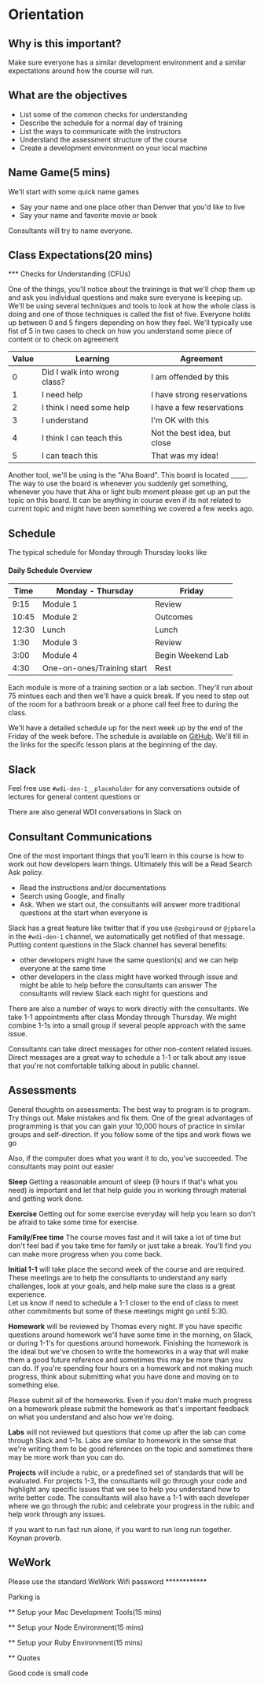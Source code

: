 # Orientation

## Why is this important?
Make sure everyone has a similar development environment and a similar expectations around how the course will run.

## What are the objectives
- List some of the common checks for understanding
- Describe the schedule for a normal day of training 
- List the ways to communicate with the instructors
- Understand the assessment structure of the course
- Create a development environment on your local machine

## Name Game(5 mins)
We'll start with some quick name games
- Say your name and one place other than Denver that you'd like to live
- Say your name and favorite movie or book

Consultants will try to name everyone.

## Class Expectations(20 mins)

*** Checks for Understanding (CFUs)

One of the things, you'll notice about the trainings is that we'll chop them up and ask you individual questions and 
make sure everyone is keeping up. We'll be using several techniques and tools to look at how the whole class is doing 
and one of those techniques is called the fist of five. Everyone holds up between 0 and 5 fingers depending on how they
feel. We'll typically use fist of 5 in two cases to check on how you understand some piece of content or to check on 
agreement

Value | Learning  					 | Agreement
----- | -----------------------------| -----  
0     | Did I walk into wrong class? | I am offended by this
1     | I need help                             | I have strong reservations
2     | I think I need some help                             | I have a few reservations
3     | I understand  	 | I'm OK with this
4     | I think I can teach this                        	 | Not the best idea, but close
5     | I can teach this 	 | That was my idea!

[comment]: <> (Note that a lot of the time a good answer is 3 so don't be afraid to use the lower end of the values.)  
[comment]: <> (An example of using fo5 for agreement is take break or finish the next bit of content.)

Another tool, we'll be using is the "Aha Board". This board is located _____. The way to use the board is whenever you 
suddenly get something, whenever you have that Aha or light bulb moment please get up an put the topic on this board. 
It can be anything in course even if its not related to current topic and might have been something we covered a few 
weeks ago.

[comment]: <> (An example of something completely unrelated or tangentially related is that I understood the proprietary JS framework at a company only after I studied another framework called EmberJS)

[cfu]: <> (Fo5 CFUs)

## Schedule 

The typical schedule for Monday through Thursday looks like
#### Daily Schedule Overview

Time  | Monday - Thursday  			| Friday
----- | ------------------ 			| -----  
9:15  | Module 1           			| Review
10:45 | Module 2           			| Outcomes
12:30 | Lunch              			| Lunch
1:30  | Module 3           			| Review
3:00  | Module 4           			| Begin Weekend Lab
4:30  | One-on-ones/Training start 	| Rest

Each module is more of a training section or a lab section. They'll run about 75 mintues each and then we'll have a 
quick break. If you need to step out of the room for a bathroom break or a phone call feel free to during the class.

We'll have a detailed schedule up for the next week up by the end of the Friday of the week before. The schedule is 
available on [GitHub](https://github.com/den-wdi-1/schedule). We'll fill in the 
links for the specifc lesson plans at the beginning of the day. 

[comment]: <> (We're not putting the lesson plans up because we're going to be making small or larger tweaks as we go through the course. For example if we're coming back on working on something that caused some confusion the first time we looked at, we're going to include some more review before the new material and we don't want to throw anyone off who looked at the material early.)

[cfu]: <> (Fo5 comfort agree with schedule.)

## Slack

Feel free use ``#wdi-den-1__placeholder`` for any conversations outside of lectures for general content questions or 

There are also general WDI conversations in Slack on 

## Consultant Communications

One of the most important things that you'll learn in this course is how to work out how developers learn things. 
Ultimately this will be a Read Search Ask policy. 
- Read the instructions and/or documentations
- Search using Google, and finally
- Ask. 
When we start out, the consultants will answer more traditional questions at the start when everyone is 

Slack has a great feature like twitter that if you use ``@zebgiround`` or ``@jpbarela`` in the ``#wdi-den-1`` channel, 
we automatically get notified of that message. Putting content questions in the Slack channel has several benefits:
- other developers might have the same question(s) and we can help everyone at the same time
- other developers in the class might have worked through issue and might be able to help before the consultants can
answer
The consultants will review Slack each night for questions and

There are also a number of ways to work directly with the consultants. We take 1-1 appointments after class Monday 
through Thursday. We might combine 1-1s into a small group if several people approach with the same issue.

Consultants can take direct messages for other non-content related issues. Direct messages are a great way to schedule 
a 1-1 or talk about any issue that you're not comfortable talking about in public channel.

## Assessments
General thoughts on assessments:
The best way to program is to program. Try things out. Make mistakes and fix them. One of the great advantages of 
programming is that you can gain your 10,000 hours of practice in similar groups and self-direction. If you follow some 
of the tips and work flows we go 

Also, if the computer does what you want it to do, you've succeeded. The consultants may point out easier 

**Sleep** Getting a reasonable amount of sleep (9 hours if that's what you need) is important and let that help guide 
you in working through material and getting work done.

**Exercise** Getting out for some exercise everyday will help you learn so don't be afraid to take some time for 
exercise.

**Family/Free time** The course moves fast and it will take a lot of time but don't feel bad if you take time for family
or just take a break. You'll find you can make more progress when you come back.

[comment]: <> (These things are important and if you can work through a good balance of the three first assessments and staying focused on the coursework, you'll make more progress than just trying to push through trying to get all the coursework done. Also help with your other developers in recognizing when they might need to devote more time to the first three assessments)

**Initial 1-1** will take place the second week of the course and are required. These meetings are to help the 
consultants to understand any early challenges, look at your goals, and help make sure the class is a great experience.  
Let us know if need to schedule a 1-1 closer to the end of class to meet other commitments but some of these meetings 
might go until 5:30.

**Homework** will be reviewed by Thomas every night. If you have specific questions around homework we'll have some time
 in the morning, on Slack, or during 1-1's for questions around homework. Finishing the homework is the ideal but we've
 chosen to write the homeworks in a way that will make them a good future reference and sometimes this may be more than 
 you can do. If you're spending four hours on a homework and not making much progress, think about submitting what you 
 have done and moving on to something else.

Please submit all of the homeworks. Even if you don't make much progress on a homework please submit the homework as 
that's important feedback on what you understand and also how we're doing.

**Labs** will not reviewed but questions that come up after the lab can come through Slack and 1-1s. Labs are similar 
to homework in the sense that we're writing them to be good references on the topic and sometimes there may be more work
than you can do.

**Projects** will include a rubic, or a predefined set of standards that will be evaluated. For projects 1-3, the 
consultants will go through your code and highlight any specific issues that we see to help you understand how to write 
better code. The consultants will also have a 1-1 with each developer where we go through the rubic and celebrate your 
progress in the rubic and help work through any issues.

If you want to run fast run alone, if you want to run long run together. Keynan proverb.

## WeWork
Please use the standard WeWork Wifi password ************

Parking is 

** Setup your Mac Development Tools(15 mins)

** Setup your Node Environment(15 mins)

** Setup your Ruby Environment(15 mins)

** Quotes

Good code is small code
